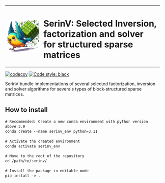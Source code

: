 <table>
  <tr>
    <td><img src="doc/images/logo_noback.png" style="width: 100%;" /></td>
    <td><h1>SerinV: Selected Inversion, factorization and solver for structured sparse matrices</h1></td>
  </tr>
</table>

[![codecov](https://codecov.io/gh/vincent-maillou/SDR/graph/badge.svg?token=VZTGAUW2NW)](https://codecov.io/gh/vincent-maillou/SDR)
[![Code style: black](https://img.shields.io/badge/code%20style-black-000000.svg?style=flat-square)](https://github.com/psf/black)

SerinV bundle implementations of several selected factorization, inversion and solver algorithms for severals types of block-structured sparse matrices.

## How to install
    # Recommended: Create a new conda environment with python version above 3.9
    conda create --name serinv_env python=3.11

    # Activate the created environment
    conda activate serinv_env

    # Move to the root of the repository
    cd /path/to/serinv/

    # Install the package in editable mode
    pip install -e .



